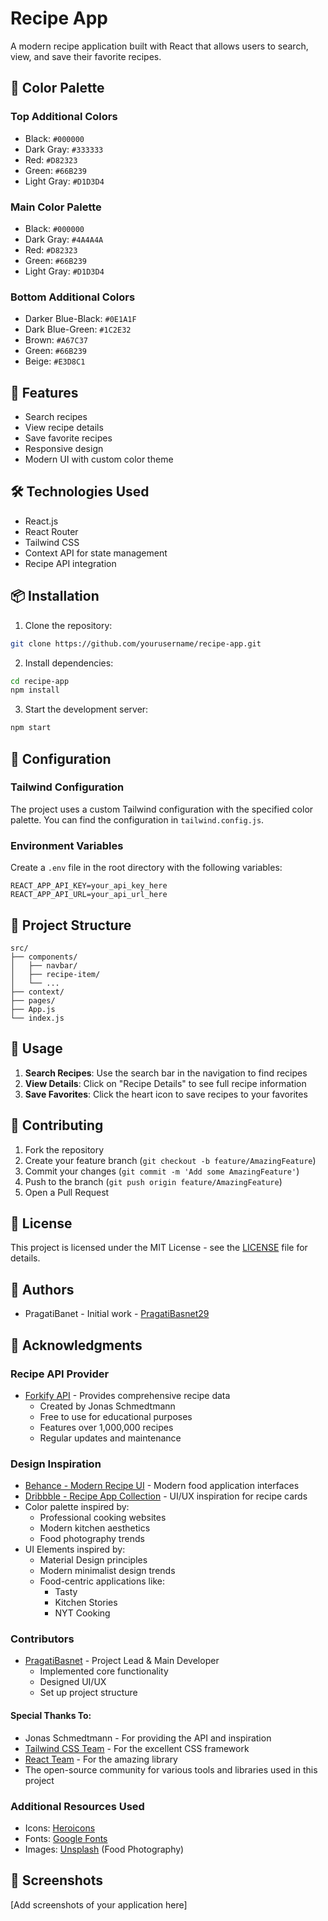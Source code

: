 # Recipe App

A modern recipe application built with React that allows users to search, view, and save their favorite recipes.

## 🎨 Color Palette

### Top Additional Colors
- Black: `#000000`
- Dark Gray: `#333333`
- Red: `#D82323`
- Green: `#66B239`
- Light Gray: `#D1D3D4`

### Main Color Palette
- Black: `#000000`
- Dark Gray: `#4A4A4A`
- Red: `#D82323`
- Green: `#66B239`
- Light Gray: `#D1D3D4`

### Bottom Additional Colors
- Darker Blue-Black: `#0E1A1F`
- Dark Blue-Green: `#1C2E32`
- Brown: `#A67C37`
- Green: `#66B239`
- Beige: `#E3D8C1`

## 🚀 Features

- Search recipes
- View recipe details
- Save favorite recipes
- Responsive design
- Modern UI with custom color theme

## 🛠️ Technologies Used

- React.js
- React Router
- Tailwind CSS
- Context API for state management
- Recipe API integration

## 📦 Installation

1. Clone the repository:
```bash
git clone https://github.com/yourusername/recipe-app.git
```

2. Install dependencies:
```bash
cd recipe-app
npm install
```

3. Start the development server:
```bash
npm start
```

## 🔧 Configuration

### Tailwind Configuration
The project uses a custom Tailwind configuration with the specified color palette. You can find the configuration in `tailwind.config.js`.

### Environment Variables
Create a `.env` file in the root directory with the following variables:
```env
REACT_APP_API_KEY=your_api_key_here
REACT_APP_API_URL=your_api_url_here
```

## 📱 Project Structure

```
src/
├── components/
│   ├── navbar/
│   ├── recipe-item/
│   └── ...
├── context/
├── pages/
├── App.js
└── index.js
```

## 🎯 Usage

1. **Search Recipes**: Use the search bar in the navigation to find recipes
2. **View Details**: Click on "Recipe Details" to see full recipe information
3. **Save Favorites**: Click the heart icon to save recipes to your favorites

## 🤝 Contributing

1. Fork the repository
2. Create your feature branch (`git checkout -b feature/AmazingFeature`)
3. Commit your changes (`git commit -m 'Add some AmazingFeature'`)
4. Push to the branch (`git push origin feature/AmazingFeature`)
5. Open a Pull Request

## 📄 License

This project is licensed under the MIT License - see the [LICENSE](LICENSE) file for details.

## 👥 Authors

- PragatiBanet - Initial work - [PragatiBasnet29](https://github.com/PragatiBasnet29)

## 🙏 Acknowledgments

### Recipe API Provider
- [Forkify API](https://forkify-api.herokuapp.com/v2) - Provides comprehensive recipe data
  - Created by Jonas Schmedtmann
  - Free to use for educational purposes
  - Features over 1,000,000 recipes
  - Regular updates and maintenance

### Design Inspiration
- [Behance - Modern Recipe UI](https://www.behance.net) - Modern food application interfaces
- [Dribbble - Recipe App Collection](https://dribbble.com) - UI/UX inspiration for recipe cards
- Color palette inspired by:
  - Professional cooking websites
  - Modern kitchen aesthetics
  - Food photography trends
- UI Elements inspired by:
  - Material Design principles
  - Modern minimalist design trends
  - Food-centric applications like:
    - Tasty
    - Kitchen Stories
    - NYT Cooking

### Contributors
- [PragatiBasnet](https://github.com/PragatiBasnet29) - Project Lead & Main Developer
  - Implemented core functionality
  - Designed UI/UX
  - Set up project structure

#### Special Thanks To:
- Jonas Schmedtmann - For providing the API and inspiration
- [Tailwind CSS Team](https://tailwindcss.com) - For the excellent CSS framework
- [React Team](https://reactjs.org) - For the amazing library
- The open-source community for various tools and libraries used in this project

### Additional Resources Used
- Icons: [Heroicons](https://heroicons.com)
- Fonts: [Google Fonts](https://fonts.google.com)
- Images: [Unsplash](https://unsplash.com) (Food Photography)

## 📸 Screenshots

[Add screenshots of your application here]

```
